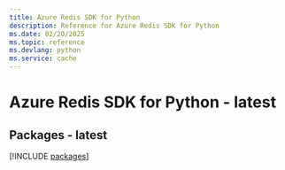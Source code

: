 ```yaml
---
title: Azure Redis SDK for Python
description: Reference for Azure Redis SDK for Python
ms.date: 02/20/2025
ms.topic: reference
ms.devlang: python
ms.service: cache
---
```

# Azure Redis SDK for Python - latest
## Packages - latest
[!INCLUDE [packages](redis-index.md)]